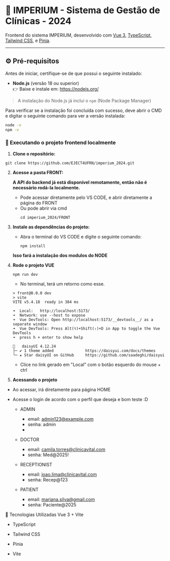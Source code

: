 # 🏥 IMPERIUM - Sistema de Gestão de Clínicas - 2024

Frontend do sistema IMPERIUM, desenvolvido com [Vue 3](https://vuejs.org/), [TypeScript](https://www.typescriptlang.org/), [Tailwind CSS](https://tailwindcss.com/), e [Pinia](https://pinia.vuejs.org/).

---

## ⚙️ Pré-requisitos

Antes de iniciar, certifique-se de que possui o seguinte instalado:

- **Node.js** (versão 18 ou superior)  
  👉 Baixe e instale em: https://nodejs.org/

> A instalação do Node.js já inclui o `npm` (Node Package Manager)

Para verificar se a instalação foi concluída com sucesso, deve abrir o CMD e digitar o seguinte comando para ver a versão instalada:

```bash
node -v
npm -v
```

### 🚀 Executando o projeto frontend localmente

1. **Clone o repositório:**

```
git clone https://github.com/EJECT4UFRN/imperium_2024.git
```

2. **Acesse a pasta FRONT:**
   
   **A API do backend já está disponível remotamente, então não é necessário rodá-la localmente.**
   
   * Pode acessar diretamente pelo VS CODE, e abrir diretamente a página do FRONT
   * Ou pode abrir via cmd
     ```
     cd imperium_2024/FRONT
     ```
3. **Instale as dependências do projeto:**
   * Abra o terminal do VS CODE e digite o seguinte comando:
     ```
     npm install
     ```

   **Isso fará a instalação dos modulos do NODE**

4. **Rode o projeto VUE**
   ```
   npm run dev
   ```

    * No terminal, terá um retorno como esse.
      
  
    ```
    > front@0.0.0 dev
    > vite
    VITE v5.4.18  ready in 384 ms
  
    ➜  Local:   http://localhost:5173/
    ➜  Network: use --host to expose
    ➜  Vue DevTools: Open http://localhost:5173/__devtools__/ as a separate window
    ➜  Vue DevTools: Press Alt(⌥)+Shift(⇧)+D in App to toggle the Vue DevTools
    ➜  press h + enter to show help
  
    🌼   daisyUI 4.12.24
    ├─ ✔︎ 1 theme added              https://daisyui.com/docs/themes
    ╰─ ★ Star daisyUI on GitHub     https://github.com/saadeghi/daisyui
    ```  

    * Clice no link gerado em "Local" com o botão esquerdo do mouse + ctrl


5. **Acessando o projeto**
   
 * Ao acessar, irá diretamente para página HOME
 * Acesse o login de acordo com o perfil que deseja e bom teste :D
   
    * ADMIN
      - email: admin123@example.com
      - senha: admin
      - 
    * DOCTOR
      - email: camila.torres@clinicavital.com
      - senha: Med@2025!

    * RECEPTIONIST
        - email: joao.lima@clinicavital.com
        - senha: Recep@123
    
    * PATIENT
        - email: mariana.silva@gmail.com
        - senha: Paciente@2025
    
   



🧩 Tecnologias Utilizadas
Vue 3 + Vite

* TypeScript

* Tailwind CSS

* Pinia

* Vite

